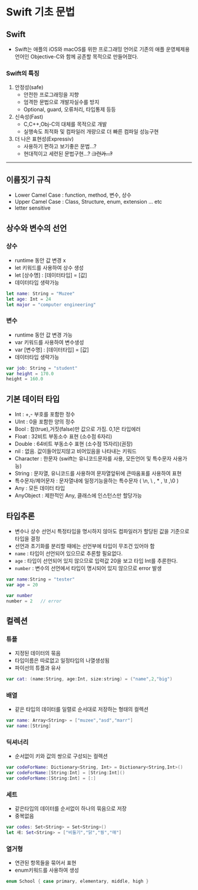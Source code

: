 # Swift 기초 문법

## Swift
- Swift는 애플의 iOS와 macOS를 위한 프로그래밍 언어로 기존의 애플 운영체제용 언어인 Objective-C와 함께 공존할 목적으로 만들어졌다.

### Swift의 특징
1. 안정성(safe)
    - 안전한 프로그래밍을 지향
    - 엄격한 문법으로 개발자실수를 방지
    - Optional, guard, 오류처리, 타입통제 등등
1. 신속성(Fast)
    - C,C++,Obj-C의 대체를 목적으로 개발
    - 실행속도 최적화 및 컴파일러 개량으로 더 빠른 컴파일 성능구현
1. 더 나은 표현성(Expressiv)
    - 사용하기 편하고 보기좋은 문법...?
    - 현대적이고 세련된 문법구현...? ~~그런가...?~~

----- 
## 이름짓기 규칙
- Lower Camel Case : function, method, 변수, 상수
- Upper Camel Case : Class, Structure, enum, extension ... etc
- letter sensitive

## 상수와 변수의 선언
### 상수
- runtime 동안 값 변경 x
-  let 키워드를 사용하여 상수 생성
- let [상수명] : [데이터타입] = [값]
- 데이터타입 생략가능

```Swift
let name: String = "Muzee"
let age: Int = 24
let major = "computer engineering"
```

### 변수
- runtime 동안 값 변경 가능
- var 키워드를 사용하여 변수생성
- var [변수명] : [데이터타입] = [값]
- 데이터타입 생략가능

```Swift
var job: String = "student"
var height = 170.0
height = 160.0
```

## 기본 데이터 타입
- Int : +,- 부호를 포함한 정수
- UInt : 0을 포함한 양의 정수
- Bool : 참(true),거짓(false)만 값으로 가짐. 0,1은 타입에러
- Float : 32비트 부동소수 표현 (소수점 6자리)
- Double : 64비트 부동소수 표현 (소수점 15자리)(권장)
- nil : 없음. 값이들어있지않고 비어있음을 나타내는 키워드
- Character : 한문자 (swift는 유니코드문자를 사용, 모든언어 및 특수문자 사용가능)
- String : 문자열, 유니코드를 사용하여 문자열앞뒤에 큰따옴표를 사용하여 표현
- 특수문자/제어문자 : 문자열내에 일정기능을하는 특수문자 ( \n, \ , * , \t ,\0 )
- Any : 모든 데이터 타입
- AnyObject : 제한적인 Any, 클래스에 인스턴스만 할당가능

## 타입추론
- 변수나 상수 선언시 특정타입을 명시하지 않아도 컴파일러가 할당된 값을 기준으로 타입을 결정
- 선언과 초기화를 분리할 때에는 선언부에 타입이 무조건 있어야 함
- `name` : 타입이 선언되어 있으므로 추론할 필요없다.
- `age` : 타입이 선언되어 있지 않으므로 입력값 20을 보고 타입 Int를 추론한다.
- `number` : 변수의 선언에서 타입이 명시되어 있지 않으므로 error 발생
```Swift
var name:String = "tester"
var age = 20

var number
number = 2   // error
```

## 컬렉션
### 튜플
- 지정된 데이터의 묶음
- 타입이름은 따로없고 일정타입의 나열생성됨
- 파이선의 튜플과 유사
```Swift
var cat: (name:String, age:Int, size:string) = ("name",2,"big")
```
### 배열
- 같은 타입의 데이터를 일렬로 순서대로 저장하는 형태의 컬렉션
```Swift
var name: Array<String> = ["muzee","asd","marr"]
var name:[String]
```
### 딕셔너리
- 순서없이 키와 값의 쌍으로 구성되는 컬렉션
```Swift
var codeForName: Dictionary<String, Int> = Dictionary<String,Int>()
var codeForName:[String:Int] = [String:Int]()
var codeForName:[String:Int] = [:]
```
### 세트
- 같은타입의 데이터를 순서없이 하나의 묶음으로 저장
- 중복없음
```Swift
var codes: Set<String> = Set<String>()
let 새: Set<String> = ["비둘기","닭","꿩","매"]
```
### 열거형
- 연관된 항목들을 묶어서 표현
- enum키워드를 사용하여 생성
```Swift
enum School { case primary, elementary, middle, high }
```
